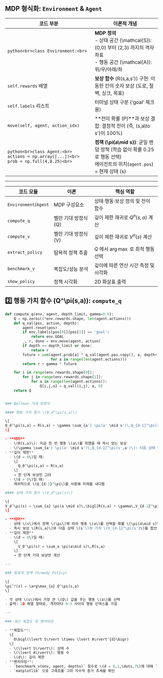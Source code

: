 ## MDP 형식화: `Environment` & `Agent`

| 코드 부분                                    | 이론적 개념                                                                                               |
|---------------------------------------------|----------------------------------------------------------------------------------------------------------|
| ```python<br>class Environment:<br>```      | **MDP 정의**<br>- 상태 공간 \(\mathcal{S}\): (0,0) 부터 (2,3) 까지의 격자 좌표<br>- 행동 공간 \(\mathcal{A}\): 위/우/아래/좌 |
| `self.rewards` 배열                         | **보상 함수** \(R(s,a,s')\) 구현: 이동한 칸의 숫자 보상 (도로, 절벽, 싱크, 목표)                            |
| `self.labels` 리스트                        | 터미널 상태 구분 (‘goal’ 체크용)                                                                           |
| `move(self, agent, action_idx)`             | **전이 확률 \(P\)**과 보상 결합: 결정적 전이 (즉, \(s,a\to s'\)이 100%)                                    |
| ```python<br>class Agent:<br>    actions = np.array([...])<br>    prob = np.full(4,0.25)<br>``` | **정책 \(\pi(a\mid s)\)**: 균일 랜덤 정책 (학습 없이 확률 0.25로 행동 선택)<br>에이전트의 위치(`agent.pos`) = 현재 상태 \(s\) |

---
| 코드 모듈                 | 이론            | 핵심 역할                        |
| --------------------- | ------------- | ---------------------------- |
| `Environment`/`Agent` | MDP 구성요소      | 상태·행동·보상 정의 및 전이 함수          |
| `compute_q`           | 벨만 기대 방정식 (Q) | 깊이 제한 재귀로 $Q^\pi(s,a)$ 계산    |
| `compute_v`           | 벨만 기대 방정식 (V) | 깊이 제한 재귀로 $V^\pi(s)$ 계산      |
| `extract_policy`      | 탐욕적 정책 추출     | $Q$ 에서 $\arg\max$ 로 최적 행동 선택 |
| `benchmark_v`         | 복잡도/성능 분석     | 깊이에 따른 연산 시간 측정 및 시각화        |
| `show_policy`         | 정책 시각화        | 2D 화살표 출력                    |




## 2️⃣ 행동 가치 함수 \(Q^\pi(s,a)\): `compute_q`

```python
def compute_q(env, agent, depth_limit, gamma=0.9):
    Q = np.zeros((*env.rewards.shape, len(agent.actions)))
    def q_val(pos, action, depth):
        agent.reset(pos)
        if env.labels[pos[0]][pos[1]] == 'goal':
            return env.GOAL
        _, r, done = env.move(agent, action)
        if depth == depth_limit or done:
            return r
        future = sum(agent.prob[a] * q_val(agent.pos.copy(), a, depth+1)
                     for a in range(len(agent.actions)))
        return r + gamma * future

    for i in range(env.rewards.shape[0]):
        for j in range(env.rewards.shape[1]):
            for a in range(len(agent.actions)):
                Q[i,j,a] = q_val((i,j), a, 0)
    return Q


### Bellman 기대 방정식

#### 행동 가치 함수 \(Q_d^\pi(s,a)\)

\[  
Q_d^\pi(s,a) = R(s,a) + \gamma \sum_{a'} \pi(a' \mid s')\,Q_{d-1}^\pi(s',a')  
\]

- **의미**  
  - \(R(s,a)\): 지금 한 번 행동 \(a\)를 취했을 때 즉시 얻는 보상  
  - \(\gamma \sum_{a'} \pi(a' \mid s')\,Q_{d-1}^\pi(s',a')\): 다음 상태 \(s'\)에서의 장기 보상의 기대값을 할인율 \(\gamma\)만큼 곱해 더한 값  
- **깊이 제한**  
  - \(d = 0\)일 때:  
    \[
      Q_0^\pi(s,a) = R(s,a)
    \]  
    → 한 단계 보상만 고려  
  - \(d > 0\)일 때:  
    재귀적으로 \(Q_{d-1}^\pi\)를 사용해 미래를 내다봄

#### 상태 가치 함수 \(V_d^\pi(s)\)

\[  
V_d^\pi(s) = \sum_{a} \pi(a \mid s)\,\bigl[R(s,a) + \gamma\,V_{d-1}^\pi(s')\bigr]  
\]

- **의미**  
  - 상태 \(s\)에서 정책 \(\pi\)에 따라 행동 \(a\)를 선택할 확률 \(\pi(a\mid s)\)로 가중합  
  - 즉시 보상 \(R(s,a)\)와 다음 상태 \(s'\)의 가치 \(V_{d-1}^\pi(s')\)를 합산  
- **깊이 제한**  
  - \(d = 0\)일 때:  
    \[
      V_0^\pi(s) = \sum_a \pi(a\mid s)\,R(s,a)
    \]  
    → 한 단계 기대 보상만 계산

---

### 탐욕적 정책 (Greedy Policy)

\[  
\pi^*(s) = \arg\max_{a} Q^\pi(s,a)  
\]

- 각 상태 \(s\)에서 가장 큰 \(Q\) 값을 주는 행동 \(a\)를 선택  
- 출력: 2D 배열 형태로, 격자마다 0~3 사이의 행동 인덱스를 가짐

---

### 계산 복잡도 및 벤치마킹

- **복잡도**:  
  \[
    O\bigl(\lvert S\rvert \times \lvert A\rvert^{d}\bigr)
  \]  
  - \(\lvert S\rvert\): 상태 수  
  - \(\lvert A\rvert\): 행동 수  
  - \(d\): 깊이 제한  
- **벤치마킹**:  
  - `benchmark_v(env, agent, depths)` 함수로 \(d = 0,1,\dots,7\)에 대해 `compute_v` 실행 시간을 측정  
  - `matplotlib` 으로 그래프를 그려 지수적 증가 추세를 확인
